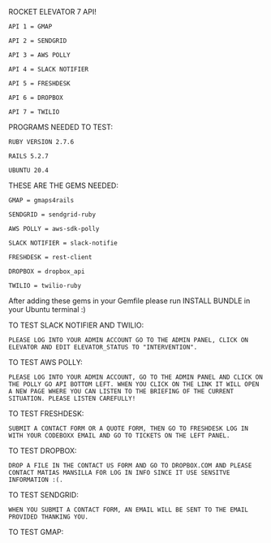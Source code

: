 ROCKET ELEVATOR 7 API!

    API 1 = GMAP

    API 2 = SENDGRID

    API 3 = AWS POLLY

    API 4 = SLACK NOTIFIER

    API 5 = FRESHDESK

    API 6 = DROPBOX

    API 7 = TWILIO

PROGRAMS NEEDED TO TEST:    
    
    RUBY VERSION 2.7.6

    RAILS 5.2.7

    UBUNTU 20.4

THESE ARE THE GEMS NEEDED:

    GMAP = gmaps4rails

    SENDGRID = sendgrid-ruby

    AWS POLLY = aws-sdk-polly

    SLACK NOTIFIER = slack-notifie

    FRESHDESK = rest-client 

    DROPBOX = dropbox_api

    TWILIO = twilio-ruby

After adding these gems in your Gemfile please run INSTALL BUNDLE in your Ubuntu terminal :)

TO TEST SLACK NOTIFIER AND TWILIO:
    
    PLEASE LOG INTO YOUR ADMIN ACCOUNT GO TO THE ADMIN PANEL, CLICK ON ELEVATOR AND EDIT ELEVATOR_STATUS TO "INTERVENTION".

TO TEST AWS POLLY:

    PLEASE LOG INTO YOUR ADMIN ACCOUNT, GO TO THE ADMIN PANEL AND CLICK ON THE POLLY GO API BOTTOM LEFT. WHEN YOU CLICK ON THE LINK IT WILL OPEN A NEW PAGE WHERE YOU CAN LISTEN TO THE BRIEFING OF THE CURRENT SITUATION. PLEASE LISTEN CAREFULLY!

TO TEST FRESHDESK:

    SUBMIT A CONTACT FORM OR A QUOTE FORM, THEN GO TO FRESHDESK LOG IN WITH YOUR CODEBOXX EMAIL AND GO TO TICKETS ON THE LEFT PANEL.

TO TEST DROPBOX:

    DROP A FILE IN THE CONTACT US FORM AND GO TO DROPBOX.COM AND PLEASE CONTACT MATIAS MANSILLA FOR LOG IN INFO SINCE IT USE SENSITVE INFORMATION :(.

TO TEST SENDGRID: 

    WHEN YOU SUBMIT A CONTACT FORM, AN EMAIL WILL BE SENT TO THE EMAIL PROVIDED THANKING YOU.

TO TEST GMAP:

    


